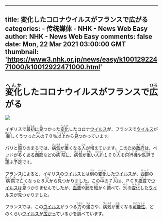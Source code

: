 
---
title: 変化したコロナウイルスがフランスで広がる
categories: 
    - 传统媒体
    - NHK - News Web Easy
author: NHK - News Web Easy
comments: false
date: Mon, 22 Mar 2021 03:00:00 GMT
thumbnail: 'https://www3.nhk.or.jp/news/easy/k10012922471000/k10012922471000.html'
---

<div>   
<h1><ruby>変化<rt>へんか</rt></ruby>したコロナウイルスがフランスで<ruby>広<rt>ひろ</rt></ruby>がる</h1><img src="https://www3.nhk.or.jp/news/easy/k10012922471000/k10012922471000.html" referrerpolicy="no-referrer"><br>
                <p><span class="colorL">イギリス</span>で<ruby>最初<rt>さいしょ</rt></ruby>に<ruby>見<rt>み</rt></ruby>つかった<a href="javascript:void(0)" class="dicWin" id="id-0000"><ruby><span class="under">変化</span><rt>へんか</rt></ruby></a>したコロナ<a href="javascript:void(0)" class="dicWin" id="id-0001"><span class="under">ウイルス</span></a>が、<span class="colorL">フランス</span>で<a href="javascript:void(0)" class="dicWin" id="id-0001"><span class="under">ウイルス</span></a>が<ruby>新<rt>あたら</rt></ruby>しくうつった<ruby>人<rt>ひと</rt></ruby>の７０％<ruby>以上<rt>いじょう</rt></ruby>から<ruby>見<rt>み</rt></ruby>つかっています。</p>
<p><span class="colorL">パリ</span>と<ruby>周<rt>まわ</rt></ruby>りのまちでは、<ruby>病気<rt>びょうき</rt></ruby>が<ruby>重<rt>おも</rt></ruby>くなる<ruby>人<rt>ひと</rt></ruby>が<ruby>増<rt>ふ</rt></ruby>えています。このため<a href="javascript:void(0)" class="dicWin" id="id-0003"><ruby><span class="under">政府</span><rt>せいふ</rt></ruby></a>は、ベッドが<ruby>多<rt>おお</rt></ruby>くある<ruby>西部<rt>せいぶ</rt></ruby>などの<ruby>病院<rt>びょういん</rt></ruby>に、<ruby>病気<rt>びょうき</rt></ruby>が<ruby>重<rt>おも</rt></ruby>い<ruby>人<rt>ひと</rt></ruby><a href="javascript:void(0)" class="dicWin" id="id-0004"><ruby><span class="under">約</span><rt>やく</rt></ruby></a>１００<ruby>人<rt>にん</rt></ruby>を<ruby>飛行機<rt>ひこうき</rt></ruby>や<a href="javascript:void(0)" class="dicWin" id="id-0005"><ruby><span class="under">鉄道</span><rt>てつどう</rt></ruby></a>で<ruby>運<rt>はこ</rt></ruby>ぶ<ruby>予定<rt>よてい</rt></ruby>です。</p>
<p><span class="colorL">フランス</span>によると、<span class="colorL">イギリス</span>の<a href="javascript:void(0)" class="dicWin" id="id-0001"><span class="under">ウイルス</span></a>とは<ruby>別<rt>べつ</rt></ruby>の<a href="javascript:void(0)" class="dicWin" id="id-0000"><ruby><span class="under">変化</span><rt>へんか</rt></ruby></a>した<a href="javascript:void(0)" class="dicWin" id="id-0001"><span class="under">ウイルス</span></a>が、<ruby>西部<rt>せいぶ</rt></ruby>の<ruby>病院<rt>びょういん</rt></ruby>で<ruby>亡<rt>な</rt></ruby>くなった８<ruby>人<rt>にん</rt></ruby>から<ruby>見<rt>み</rt></ruby>つかりました。この<ruby>中<rt>なか</rt></ruby>の７<ruby>人<rt>にん</rt></ruby>は、ＰＣＲ<a href="javascript:void(0)" class="dicWin" id="id-0006"><ruby><span class="under">検査</span><rt>けんさ</rt></ruby></a>で<a href="javascript:void(0)" class="dicWin" id="id-0001"><span class="under">ウイルス</span></a>は<ruby>見<rt>み</rt></ruby>つかりませんでしたが、<a href="javascript:void(0)" class="dicWin" id="id-0007"><ruby><span class="under">血液</span><rt>けつえき</rt></ruby></a>や<a href="javascript:void(0)" class="dicWin" id="id-0008"><ruby><span class="under">肺</span><rt>はい</rt></ruby></a>を<ruby>細<rt>こま</rt></ruby>かく<ruby>調<rt>しら</rt></ruby>べて、<ruby>別<rt>べつ</rt></ruby>の<a href="javascript:void(0)" class="dicWin" id="id-0000"><ruby><span class="under">変化</span><rt>へんか</rt></ruby></a>した<a href="javascript:void(0)" class="dicWin" id="id-0001"><span class="under">ウイルス</span></a>が<ruby>見<rt>み</rt></ruby>つかりました。</p>
<p><span class="colorL">フランス</span>では、この<a href="javascript:void(0)" class="dicWin" id="id-0001"><span class="under">ウイルス</span></a>がうつる<ruby>力<rt>ちから</rt></ruby>の<ruby>強<rt>つよ</rt></ruby>さや、<ruby>病気<rt>びょうき</rt></ruby>が<ruby>重<rt>おも</rt></ruby>くなる<a href="javascript:void(0)" class="dicWin" id="id-0009"><ruby><span class="under">可能性</span><rt>かのうせい</rt></ruby></a>、どのくらい<a href="javascript:void(0)" class="dicWin" id="id-0001"><span class="under">ウイルス</span></a>が<a href="javascript:void(0)" class="dicWin" id="id-0010"><ruby><span class="under">広</span><rt>ひろ</rt></ruby><span class="under">がっ</span></a>ているかを<ruby>調<rt>しら</rt></ruby>べています。</p>
<p></p>
<p></p>
              
</div>
            